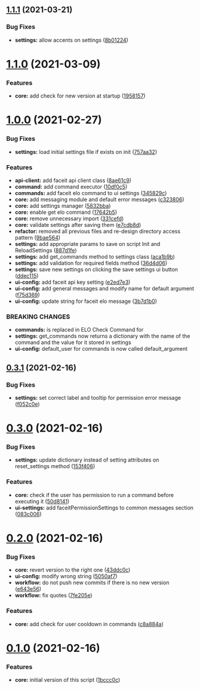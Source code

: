 ## [1.1.1](https://github.com/fcarrascosa/StreamlabsChatbotFaceitIntegration/compare/v1.1.0...v1.1.1) (2021-03-21)


### Bug Fixes

* **settings:** allow accents on settings ([8b01224](https://github.com/fcarrascosa/StreamlabsChatbotFaceitIntegration/commit/8b01224ed12b70995140e9e4b21a5ef0b4478761))




# [1.1.0](https://github.com/fcarrascosa/StreamlabsChatbotFaceitIntegration/compare/v1.0.0...v1.1.0) (2021-03-09)


### Features

* **core:** add check for new version at startup ([1958157](https://github.com/fcarrascosa/StreamlabsChatbotFaceitIntegration/commit/19581572fc69bd6c4afacb9d44eb5d57a527d305))




# [1.0.0](https://github.com/fcarrascosa/StreamlabsChatbotFaceitIntegration/compare/v0.3.1...v1.0.0) (2021-02-27)


### Bug Fixes

* **settings:** load initial settings file if exists on init ([757aa32](https://github.com/fcarrascosa/StreamlabsChatbotFaceitIntegration/commit/757aa32b0dbc5015d22bb18ad85e3c49eb8e1eb2))


### Features

* **api-client:** add faceit api client class ([8ae61c9](https://github.com/fcarrascosa/StreamlabsChatbotFaceitIntegration/commit/8ae61c909edd9e130d7ff068de5f8fc1c30a1848))
* **command:** add command executor ([10df0c5](https://github.com/fcarrascosa/StreamlabsChatbotFaceitIntegration/commit/10df0c5b26cd1f76425b6a37de09485da4e3e66e))
* **commands:** add faceit elo command to ui settings ([345829c](https://github.com/fcarrascosa/StreamlabsChatbotFaceitIntegration/commit/345829c1a9302ba9f0e890b5a49dd40f8196d8ea))
* **core:** add messaging module and default error messages ([c323806](https://github.com/fcarrascosa/StreamlabsChatbotFaceitIntegration/commit/c323806174e6cea99b6a9fbc13c2f0aec88cc84b))
* **core:** add settings manager ([5832bba](https://github.com/fcarrascosa/StreamlabsChatbotFaceitIntegration/commit/5832bbad32ca5df27004d32dd683a5e93cc52ef5))
* **core:** enable get elo command ([17642b5](https://github.com/fcarrascosa/StreamlabsChatbotFaceitIntegration/commit/17642b5c6c7a41a7d28b649e70db73bc3f7d47fb))
* **core:** remove unnecessary import ([331cefd](https://github.com/fcarrascosa/StreamlabsChatbotFaceitIntegration/commit/331cefdaea27a2cb75edd50be3ac0d7a4b7a9dd5))
* **core:** validate settings after saving them ([e7cdb8d](https://github.com/fcarrascosa/StreamlabsChatbotFaceitIntegration/commit/e7cdb8da8d8c81105b35a4315dd33f16943ebd17))
* **refactor:** removed all previous files and re-design directory access pattern ([9bae564](https://github.com/fcarrascosa/StreamlabsChatbotFaceitIntegration/commit/9bae5648a83f42b7eeb85977a78de47d75e0a7b9))
* **settings:** add appropriate params to save on script Init and ReloadSettings ([887d1fe](https://github.com/fcarrascosa/StreamlabsChatbotFaceitIntegration/commit/887d1fe6c8e552ecb3e1a8b7024eba65f3a9dc6b))
* **settings:** add get_commands method to settings class ([aca1b9b](https://github.com/fcarrascosa/StreamlabsChatbotFaceitIntegration/commit/aca1b9b0ec6964c68757aa9df94524334e01d608))
* **settings:** add validation for required fields method ([36d4d06](https://github.com/fcarrascosa/StreamlabsChatbotFaceitIntegration/commit/36d4d068c61e1f6d3b6e1c5a25d448a232b59da2))
* **settings:** save new settings on clicking the save settings ui button ([ddec115](https://github.com/fcarrascosa/StreamlabsChatbotFaceitIntegration/commit/ddec1151b6b0232f449d00ea4719a8e94b1929a0))
* **ui-config:** add faceit api key setting ([e2ed7e3](https://github.com/fcarrascosa/StreamlabsChatbotFaceitIntegration/commit/e2ed7e31e4afd67fef6550f0c7f80e04af569024))
* **ui-config:** add general messages and modify name for default argument ([f75d369](https://github.com/fcarrascosa/StreamlabsChatbotFaceitIntegration/commit/f75d369070b9c4867629ebbf981c88177729049a))
* **ui-config:** update string for faceit elo message ([3b7d1b0](https://github.com/fcarrascosa/StreamlabsChatbotFaceitIntegration/commit/3b7d1b0ff53edeac9a82c5937ac1adef625af7c4))


### BREAKING CHANGES

* **commands:**  is replaced in ELO Check Command for 
* **settings:** get_commands now returns a dictionary with the name of the command and the value for it stored in settings
* **ui-config:** default_user for commands is now called default_argument




## [0.3.1](https://github.com/fcarrascosa/StreamlabsChatbotFaceitIntegration/compare/v0.3.0...v0.3.1) (2021-02-16)


### Bug Fixes

* **settings:** set correct label and tooltip for permission error message ([f052c0e](https://github.com/fcarrascosa/StreamlabsChatbotFaceitIntegration/commit/f052c0eaee35055f7e6a04a1018e42af1c36c16d))




# [0.3.0](https://github.com/fcarrascosa/StreamlabsChatbotFaceitIntegration/compare/v0.2.0...v0.3.0) (2021-02-16)


### Bug Fixes

* **settings:** update dictionary instead of setting attributes on reset_settings method ([153f406](https://github.com/fcarrascosa/StreamlabsChatbotFaceitIntegration/commit/153f4067286edae0e58fdebfe7b67227091b15d2))


### Features

* **core:** check if the user has permission to run a command before executing it ([50d8141](https://github.com/fcarrascosa/StreamlabsChatbotFaceitIntegration/commit/50d8141703ab950aa960e0657433e5d1bf7bcd2b))
* **ui-settings:** add faceitPermissionSettings to common messages section ([083c006](https://github.com/fcarrascosa/StreamlabsChatbotFaceitIntegration/commit/083c00639f07264f1d3021c8d3d5f09f3b2bd95a))




# [0.2.0](https://github.com/fcarrascosa/StreamlabsChatbotFaceitIntegration/compare/v0.1.0...v0.2.0) (2021-02-16)


### Bug Fixes

* **core:** revert version to the right one ([43ddc0c](https://github.com/fcarrascosa/StreamlabsChatbotFaceitIntegration/commit/43ddc0c7b2d15c27000a846038ef6277f89019f9))
* **ui-config:** modify wrong string ([5050af7](https://github.com/fcarrascosa/StreamlabsChatbotFaceitIntegration/commit/5050af7c62e35c1305baf431859006a84d2fa46e))
* **workflow:** do not push new commits if there is no new version ([e643e56](https://github.com/fcarrascosa/StreamlabsChatbotFaceitIntegration/commit/e643e56b37d59f01db2f727a85f2c00e3eae6a77))
* **workflow:** fix quotes ([7fe205e](https://github.com/fcarrascosa/StreamlabsChatbotFaceitIntegration/commit/7fe205e2c1eb5c6a287076e6b66a012a61367136))


### Features

* **core:** add check for user cooldown in commands ([c8a884a](https://github.com/fcarrascosa/StreamlabsChatbotFaceitIntegration/commit/c8a884a1b8cae379702578da4f030fa5a2d994d1))





# [0.1.0](https://github.com/fcarrascosa/StreamlabsChatbotFaceitIntegration/compare/v0.0.0...v0.1.0) (2021-02-16)


### Features

* **core:** initial version of this script ([1bccc0c](https://github.com/fcarrascosa/StreamlabsChatbotFaceitIntegration/commit/1bccc0ca165541f9f448e693db22321064e74743))




